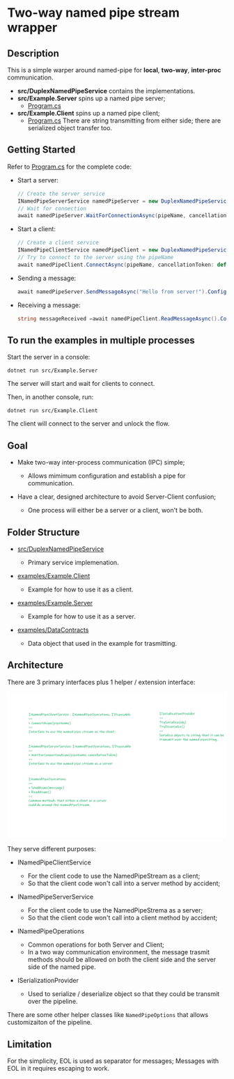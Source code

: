 # Two-way named pipe stream wrapper

## Description

This is a simple warper around named-pipe for **local**, **two-way**, **inter-proc** communication.

* **src/DuplexNamedPipeService** contains the implementations.
* **src/Example.Server** spins up a named pipe server;
  * [Program.cs](./examples/Example.Server/Program.cs)
* **src/Example.Client** spins up a named pipe client;
  * [Program.cs](./examples/Example.Client/Program.cs)
There are string transmitting from either side; there are serialized object transfer too.

## Getting Started

Refer to [Program.cs](examples/GetStartedConsole/Program.cs) for the complete code:

* Start a server:

  ```csharp
  // Create the server service
  INamedPipeServerService namedPipeServer = new DuplexNamedPipeService();
  // Wait for connection
  await namedPipeServer.WaitForConnectionAsync(pipeName, cancellationToken: default).ConfigureAwait(false);
  ```

* Start a client:

  ```csharp
  // Create a client service
  INamedPipeClientService namedPipeClient = new DuplexNamedPipeService();
  // Try to connect to the server using the pipeName
  await namedPipeClient.ConnectAsync(pipeName, cancellationToken: default).ConfigureAwait(false);
  ```

* Sending a message:

  ```csharp
  await namedPipeServer.SendMessageAsync("Hello from server!").ConfigureAwait(false);
  ```

* Receiving a message:

  ```csharp
  string messageReceived =await namedPipeClient.ReadMessageAsync().ConfigureAwait(false);
  ```

## To run the examples in multiple processes

Start the server in a console:

```shell
dotnet run src/Example.Server
```

The server will start and wait for clients to connect.

Then, in another console, run:

```shell
dotnet run src/Example.Client
```

The client will connect to the server and unlock the flow.

## Goal

* Make two-way inter-process communication (IPC) simple;
  * Allows mimimum configuration and establish a pipe for communication.

* Have a clear, designed architecture to avoid Server-Client confusion;
  * One process will either be a server or a client, won't be both.

## Folder Structure

* [src/DuplexNamedPipeService](./src/DuplexNamedPipeService)
  * Primary service implemenation.

* [examples/Example.Client](./examples/Example.Client)
  * Example for how to use it as a client.

* [examples/Example.Server](./examples/Example.Server)
  * Example for how to use it as a server.

* [examples/DataContracts](./examples/DataContracts)
  * Data object that used in the example for trasmitting.

## Architecture

There are 3 primary interfaces plus 1 helper / extension interface:

![Image for all important interfaces](./img/architecture.png)

They serve different purposes:

* INamedPipeClientService

  * For the client code to use the NamedPipeStream as a client;
  * So that the client code won't call into a server method by accident;

* INamedPipeServerService

  * For the client code to use the NamedPipeStrema as a server;
  * So that the client code won't call into a client method by accident;

* INamedPipeOperations

  * Common operations for both Server and Client;
  * In a two way communication environment, the message trasmit methods should be allowed on both the client side and the server side of the named pipe.

* ISerializationProvider

  * Used to serialize / deserialize object so that they could be transmit over the pipeline.

There are some other helper classes like `NamedPipeOptions` that allows customizaiton of the pipeline.

## Limitation

For the simplicity, EOL is used as separator for messages; Messages with EOL in it requires escaping to work.
